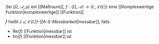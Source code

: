 Sei $(\Omega, \mathcal{A}, \mu)$ ein [[Maßraum]], $f: (\Omega, \mathcal{A}) \to (\mathbb{C}, \mathcal{L}(\mathbb{C}))$ eine [[Komplexwertige Funktion|komplexwertige]] [[Funktion]].

$f$ heißt *$(\mathcal{A}, \mathcal{L}(\mathbb{C}))$-[[A-S-Messbarkeit|messbar]]*, falls
- $\text{Re}(f)$ [[Funktion|messbar]] ist
- $\text{Im}(f)$ [[Funktion|messbar]] ist